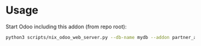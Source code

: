 # Usage

Start Odoo including this addon (from repo root):

```bash
python3 scripts/nix_odoo_web_server.py --db-name mydb --addon partner_autocomplete
```
